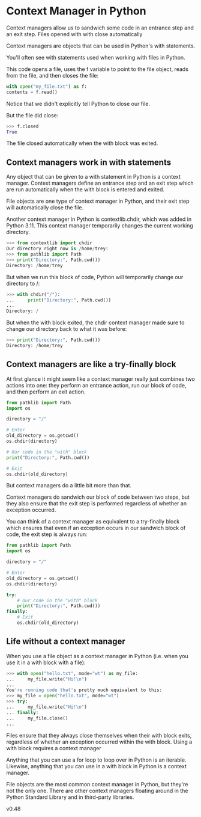 

# Context Manager in Python

Context managers allow us to sandwich some code in an entrance step and an exit step.
Files opened with with close automatically

Context managers are objects that can be used in Python's with statements.

You'll often see with statements used when working with files in Python.

This code opens a file, uses the f variable to point to the file object, reads from the file, and then closes the file:

```python
with open("my_file.txt") as f:
contents = f.read()
```


Notice that we didn't explicitly tell Python to close our file.

But the file did close:

```python
>>> f.closed
True
```

The file closed automatically when the with block was exited.

## Context managers work in with statements

Any object that can be given to a with statement in Python is a context manager. Context managers define an entrance step and an exit step which are run automatically when the with block is entered and exited.

File objects are one type of context manager in Python, and their exit step will automatically close the file.

Another context manager in Python is contextlib.chdir, which was added in Python 3.11. This context manager temporarily changes the current working directory.

```python
>>> from contextlib import chdir
Our directory right now is /home/trey:
>>> from pathlib import Path
>>> print("Directory:", Path.cwd())
Directory: /home/trey
```

But when we run this block of code, Python will temporarily change our directory to /:

```python
>>> with chdir("/"):
...     print("Directory:", Path.cwd())
...
Directory: /
```

But when the with block exited, the chdir context manager made sure to change our directory back to what it was before:

```python
>>> print("Directory:", Path.cwd())
Directory: /home/trey
```


## Context managers are like a try-finally block

At first glance it might seem like a context manager really just combines two actions into one: they perform an entrance action, run our block of code, and then perform an exit action.

```python
from pathlib import Path
import os

directory = "/"

# Enter
old_directory = os.getcwd()
os.chdir(directory)

# Our code in the "with" block
print("Directory:", Path.cwd())

# Exit
os.chdir(old_directory)

```

But context managers do a little bit more than that.

Context managers do sandwich our block of code between two steps, but they also ensure that the exit step is performed regardless of whether an exception occurred.

You can think of a context manager as equivalent to a try-finally block which ensures that even if an exception occurs in our sandwich block of code, the exit step is always run:

```python
from pathlib import Path
import os

directory = "/"

# Enter
old_directory = os.getcwd()
os.chdir(directory)

try:
    # Our code in the "with" block
    print("Directory:", Path.cwd())
finally:
    # Exit
    os.chdir(old_directory)
```


## Life without a context manager

When you use a file object as a context manager in Python (i.e. when you use it in a with block with a file):

```python
>>> with open("hello.txt", mode="wt") as my_file:
...     my_file.write("Hi!\n")
...
You're running code that's pretty much equivalent to this:
>>> my_file = open("hello.txt", mode="wt")
>>> try:
...     my_file.write("Hi!\n")
... finally:
...     my_file.close()
...

```


Files ensure that they always close themselves when their with block exits, regardless of whether an exception occurred within the with block.
Using a with block requires a context manager

Anything that you can use a for loop to loop over in Python is an iterable. Likewise, anything that you can use in a with block in Python is a context manager.

File objects are the most common context manager in Python, but they're not the only one. There are other context managers floating around in the Python Standard Library and in third-party libraries.



v0.48
